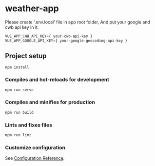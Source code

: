 # weather-app

Please create '.env.local' file in app root folder,
And put your google and cwb api key in it.

```js
VUE_APP_CWB_API_KEY={ your-cwb-api-key }
VUE_APP_GOOGLE_API_KEY={ your-google-geocoding-api-key }
```

## Project setup

```js
npm install
```

### Compiles and hot-reloads for development

```js
npm run serve
```

### Compiles and minifies for production

```js
npm run build
```

### Lints and fixes files

```js
npm run lint
```

### Customize configuration

See [Configuration Reference](https://cli.vuejs.org/config/).
